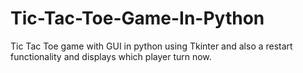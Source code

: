 # Tic-Tac-Toe-Game-In-Python
Tic Tac Toe game with GUI in python using Tkinter and also a restart functionality and displays which player turn now.
